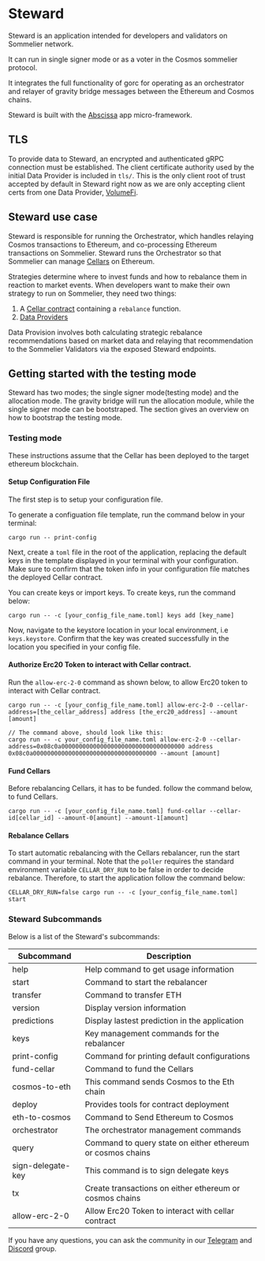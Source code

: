 # Steward

Steward is an application intended for developers and validators on Sommelier network.

It can run in single signer mode or as a voter in the Cosmos sommelier protocol.

It integrates the full functionality of gorc for operating as an orchestrator and relayer of gravity bridge messages between the Ethereum and Cosmos chains.

Steward is built with the [Abscissa](https://github.com/iqlusioninc/abscissa) app micro-framework.

## TLS

To provide data to Steward, an encrypted and authenticated gRPC connection must be established. The client certificate authority used by the initial Data Provider is included in `tls/`. This is the only client root of trust accepted by default in Steward right now as we are only accepting client certs from one Data Provider, [VolumeFi](https://volume.finance/).

## Steward use case
Steward is responsible for running the Orchestrator, which handles relaying Cosmos transactions to Ethereum, and co-processing Ethereum transactions on Sommelier. Steward runs the Orchestrator so that Sommelier can manage [Cellars](steward/src/cellars) on Ethereum.

Strategies determine where to invest funds and how to rebalance them in reaction to market events. When developers want to make their own strategy to run on Sommelier, they need two things:

1. A [Cellar contract](docs/Cellarsetup_instructions) containing a `rebalance` function.
2. [Data Providers](docs/data_providers)
    
Data Provision involves both calculating strategic rebalance recommendations based on market data and relaying that recommendation to the Sommelier Validators via the exposed Steward endpoints.

## Getting started with the testing mode

Steward has two modes; the single signer mode(testing mode) and the allocation mode. The gravity bridge will run the allocation module, while the single signer mode can be bootstraped. The section gives an overview on how to bootstrap the testing mode.

### Testing mode

These instructions assume that the Cellar has been deployed to the target ethereum blockchain.

#### Setup Configuration File
The first step is to setup your configuration file.

To generate a configuation file template, run the command below in your terminal:

```
cargo run -- print-config
```

Next, create a `toml` file in the root of the application, replacing the default keys in the template displayed in your terminal with your configuration. Make sure to confirm that the token info in your configuration file matches the deployed Cellar contract.

You can create keys or import keys. To create keys, run the command below:

```
cargo run -- -c [your_config_file_name.toml] keys add [key_name]
```

Now, navigate to the keystore location in your local environment, i.e `keys.keystore`. Confirm that the key was created successfully in the location you specified in your config file.

#### Authorize Erc20 Token to interact with Cellar contract.

Run the `allow-erc-2-0` command as shown below, to allow Erc20 token to interact with Cellar contract.

```
cargo run -- -c [your_config_file_name.toml] allow-erc-2-0 --cellar-address=[the_cellar_address] address [the_erc20_address] --amount [amount]

// The command above, should look like this:
cargo run -- -c your_config_file_name.toml allow-erc-2-0 --cellar-address=0x08c0a00000000000000000000000000000000000 address 0x08c0a00000000000000000000000000000000000 --amount [amount]
```

#### Fund Cellars
Before rebalancing Cellars, it has to be funded. follow the command below, to fund Cellars.

```
cargo run -- -c [your_config_file_name.toml] fund-cellar --cellar-id[cellar_id] --amount-0[amount] --amount-1[amount]
```

#### Rebalance Cellars
To start automatic rebalancing with the Cellars rebalancer, run the start command in your terminal. Note that the `poller` requires the standard environment variable `CELLAR_DRY_RUN` to be false in order to decide rebalance. Therefore, to start the application follow the command below:

```
CELLAR_DRY_RUN=false cargo run -- -c [your_config_file_name.toml] start
```

### Steward Subcommands

Below is a list of the Steward's subcommands:

| Subcommand        | Description                                                 |
| ----------------- | ----------------------------------------------------------- |
| help              | Help command to get usage information                       |
| start             | Command to start the rebalancer                             |
| transfer          | Command to transfer ETH                                     |
| version           | Display version information                                 |
| predictions       | Display lastest prediction in the application               |
| keys              | Key management commands for the rebalancer                  |
| print-config      | Command for printing default configurations                 |
| fund-cellar       | Command to fund the Cellars                                 |
| cosmos-to-eth     | This command sends Cosmos to the Eth chain                  |
| deploy            | Provides tools for contract deployment                      |
| eth-to-cosmos     | Command to Send Ethereum to Cosmos                          |
| orchestrator      | The orchestrator management commands                        |
| query             | Command to query state on either ethereum or cosmos chains  |
| sign-delegate-key | This command is to sign delegate keys                       |
| tx                | Create transactions on either ethereum or cosmos chains     |
| allow-erc-2-0     | Allow Erc20 Token to interact with cellar contract          |

If you have any questions, you can ask the community in our [Telegram](https://t.me/getsomm) and [Discord](https://discord.com/invite/ZcAYgSBxvY) group.
